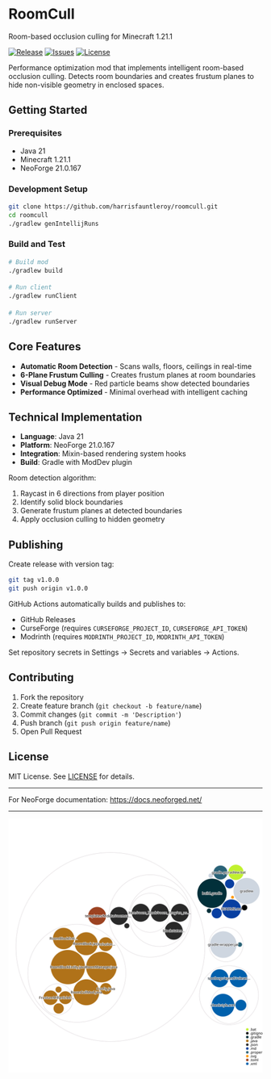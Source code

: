 # RoomCull

Room-based occlusion culling for Minecraft 1.21.1

[![Release](https://img.shields.io/github/v/release/harrisfauntleroy/roomcull)](https://github.com/harrisfauntleroy/roomcull/releases)
[![Issues](https://img.shields.io/github/issues/harrisfauntleroy/roomcull)](https://github.com/harrisfauntleroy/roomcull/issues)
[![License](https://img.shields.io/github/license/harrisfauntleroy/roomcull)](LICENSE)

Performance optimization mod that implements intelligent room-based occlusion culling. Detects room boundaries and creates frustum planes to hide non-visible geometry in enclosed spaces.

## Getting Started

### Prerequisites

- Java 21
- Minecraft 1.21.1
- NeoForge 21.0.167

### Development Setup

```bash
git clone https://github.com/harrisfauntleroy/roomcull.git
cd roomcull
./gradlew genIntellijRuns
```

### Build and Test

```bash
# Build mod
./gradlew build

# Run client
./gradlew runClient

# Run server
./gradlew runServer
```

## Core Features

- **Automatic Room Detection** - Scans walls, floors, ceilings in real-time
- **6-Plane Frustum Culling** - Creates frustum planes at room boundaries
- **Visual Debug Mode** - Red particle beams show detected boundaries
- **Performance Optimized** - Minimal overhead with intelligent caching

## Technical Implementation

- **Language**: Java 21
- **Platform**: NeoForge 21.0.167
- **Integration**: Mixin-based rendering system hooks
- **Build**: Gradle with ModDev plugin

Room detection algorithm:

1. Raycast in 6 directions from player position
2. Identify solid block boundaries
3. Generate frustum planes at detected boundaries
4. Apply occlusion culling to hidden geometry

## Publishing

Create release with version tag:

```bash
git tag v1.0.0
git push origin v1.0.0
```

GitHub Actions automatically builds and publishes to:

- GitHub Releases
- CurseForge (requires `CURSEFORGE_PROJECT_ID`, `CURSEFORGE_API_TOKEN`)
- Modrinth (requires `MODRINTH_PROJECT_ID`, `MODRINTH_API_TOKEN`)

Set repository secrets in Settings → Secrets and variables → Actions.

## Contributing

1. Fork the repository
2. Create feature branch (`git checkout -b feature/name`)
3. Commit changes (`git commit -m 'Description'`)
4. Push branch (`git push origin feature/name`)
5. Open Pull Request

## License

MIT License. See [LICENSE](LICENSE) for details.

---

For NeoForge documentation: <https://docs.neoforged.net/>

---

![Visualization of this repo](./diagram.svg)
